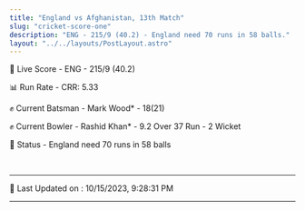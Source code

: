 ```yaml
---
title: "England vs Afghanistan, 13th Match"
slug: "cricket-score-one"
description: "ENG - 215/9 (40.2) - England need 70 runs in 58 balls."
layout: "../../layouts/PostLayout.astro"
---
```


🔴 Live Score - ENG - 215/9 (40.2)  

📊 Run Rate - CRR: 5.33  

✊ Current Batsman - Mark Wood* - 18(21)  

✊ Current Bowler - Rashid Khan* - 9.2 Over 37 Run - 2 Wicket  

📑 Status - England need 70 runs in 58 balls

<br />

***

📝 Last Updated on : 10/15/2023, 9:28:31 PM

***

